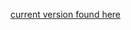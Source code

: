 [current version found here](https://docs.google.com/document/d/1-JqKBCpE__L-fvbFsnMLXefRrbQfZvNeuHzBmR8RMiw/edit?usp=sharing)
